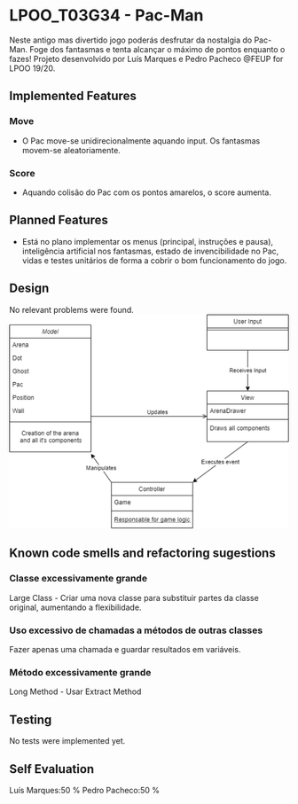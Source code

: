 # LPOO_T03G34 - Pac-Man

Neste antigo mas divertido jogo poderás desfrutar da nostalgia do Pac-Man.
Foge dos fantasmas e tenta alcançar o máximo de pontos enquanto o fazes!
Projeto desenvolvido por Luís Marques e Pedro Pacheco @FEUP for LPOO 19/20.

## Implemented Features
### Move
* O Pac move-se unidirecionalmente aquando input. Os fantasmas movem-se aleatoriamente.
### Score
* Aquando colisão do Pac com os pontos amarelos, o score aumenta.

## Planned Features
* Está no plano implementar os menus (principal, instruções e pausa), inteligência artificial nos fantasmas, estado de invencibilidade no Pac, vidas e testes unitários de forma a cobrir o bom funcionamento do jogo.

## Design
No relevant problems were found.
![Designed Classes](/docs/images/lpoo_uml.png)

## Known code smells and refactoring sugestions
### Classe excessivamente grande
Large Class - Criar uma nova classe para substituir partes da classe original, aumentando a flexibilidade.
### Uso excessivo de chamadas a métodos de outras classes
Fazer apenas uma chamada e guardar resultados em variáveis.
### Método excessivamente grande
Long Method - Usar Extract Method

## Testing
No tests were implemented yet.

## Self Evaluation
Luís Marques:50 %
Pedro Pacheco:50 %

